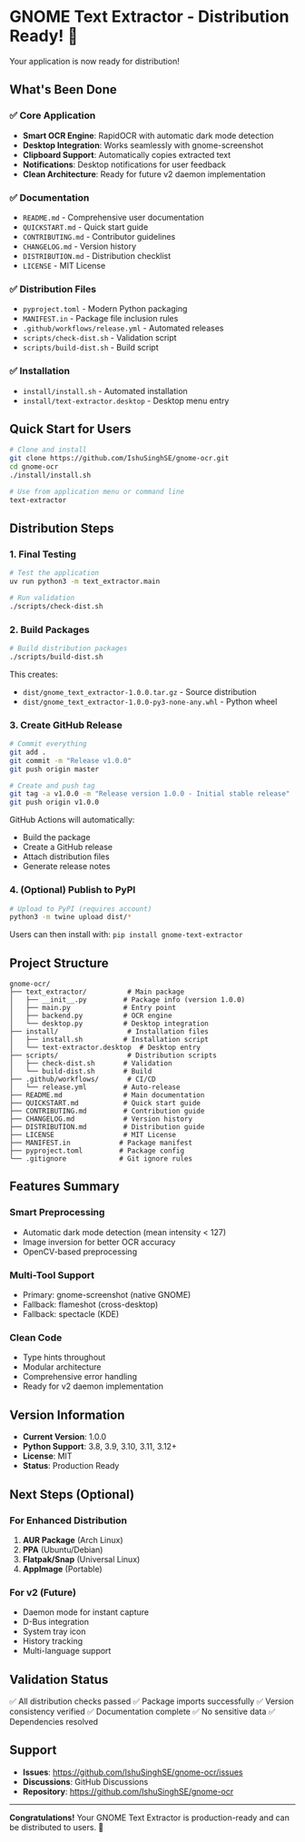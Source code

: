# GNOME Text Extractor - Distribution Ready! 🎉

Your application is now ready for distribution!

## What's Been Done

### ✅ Core Application
- **Smart OCR Engine**: RapidOCR with automatic dark mode detection
- **Desktop Integration**: Works seamlessly with gnome-screenshot
- **Clipboard Support**: Automatically copies extracted text
- **Notifications**: Desktop notifications for user feedback
- **Clean Architecture**: Ready for future v2 daemon implementation

### ✅ Documentation
- `README.md` - Comprehensive user documentation
- `QUICKSTART.md` - Quick start guide
- `CONTRIBUTING.md` - Contributor guidelines
- `CHANGELOG.md` - Version history
- `DISTRIBUTION.md` - Distribution checklist
- `LICENSE` - MIT License

### ✅ Distribution Files
- `pyproject.toml` - Modern Python packaging
- `MANIFEST.in` - Package file inclusion rules
- `.github/workflows/release.yml` - Automated releases
- `scripts/check-dist.sh` - Validation script
- `scripts/build-dist.sh` - Build script

### ✅ Installation
- `install/install.sh` - Automated installation
- `install/text-extractor.desktop` - Desktop menu entry

## Quick Start for Users

```bash
# Clone and install
git clone https://github.com/IshuSinghSE/gnome-ocr.git
cd gnome-ocr
./install/install.sh

# Use from application menu or command line
text-extractor
```

## Distribution Steps

### 1. Final Testing
```bash
# Test the application
uv run python3 -m text_extractor.main

# Run validation
./scripts/check-dist.sh
```

### 2. Build Packages
```bash
# Build distribution packages
./scripts/build-dist.sh
```

This creates:
- `dist/gnome_text_extractor-1.0.0.tar.gz` - Source distribution
- `dist/gnome_text_extractor-1.0.0-py3-none-any.whl` - Python wheel

### 3. Create GitHub Release

```bash
# Commit everything
git add .
git commit -m "Release v1.0.0"
git push origin master

# Create and push tag
git tag -a v1.0.0 -m "Release version 1.0.0 - Initial stable release"
git push origin v1.0.0
```

GitHub Actions will automatically:
- Build the package
- Create a GitHub release
- Attach distribution files
- Generate release notes

### 4. (Optional) Publish to PyPI

```bash
# Upload to PyPI (requires account)
python3 -m twine upload dist/*
```

Users can then install with: `pip install gnome-text-extractor`

## Project Structure

```
gnome-ocr/
├── text_extractor/          # Main package
│   ├── __init__.py         # Package info (version 1.0.0)
│   ├── main.py             # Entry point
│   ├── backend.py          # OCR engine
│   └── desktop.py          # Desktop integration
├── install/                 # Installation files
│   ├── install.sh          # Installation script
│   └── text-extractor.desktop  # Desktop entry
├── scripts/                 # Distribution scripts
│   ├── check-dist.sh       # Validation
│   └── build-dist.sh       # Build
├── .github/workflows/       # CI/CD
│   └── release.yml         # Auto-release
├── README.md               # Main documentation
├── QUICKSTART.md           # Quick start guide
├── CONTRIBUTING.md         # Contribution guide
├── CHANGELOG.md            # Version history
├── DISTRIBUTION.md         # Distribution guide
├── LICENSE                 # MIT License
├── MANIFEST.in            # Package manifest
├── pyproject.toml         # Package config
└── .gitignore             # Git ignore rules
```

## Features Summary

### Smart Preprocessing
- Automatic dark mode detection (mean intensity < 127)
- Image inversion for better OCR accuracy
- OpenCV-based preprocessing

### Multi-Tool Support
- Primary: gnome-screenshot (native GNOME)
- Fallback: flameshot (cross-desktop)
- Fallback: spectacle (KDE)

### Clean Code
- Type hints throughout
- Modular architecture
- Comprehensive error handling
- Ready for v2 daemon implementation

## Version Information

- **Current Version**: 1.0.0
- **Python Support**: 3.8, 3.9, 3.10, 3.11, 3.12+
- **License**: MIT
- **Status**: Production Ready

## Next Steps (Optional)

### For Enhanced Distribution
1. **AUR Package** (Arch Linux)
2. **PPA** (Ubuntu/Debian)
3. **Flatpak/Snap** (Universal Linux)
4. **AppImage** (Portable)

### For v2 (Future)
- Daemon mode for instant capture
- D-Bus integration
- System tray icon
- History tracking
- Multi-language support

## Validation Status

✅ All distribution checks passed
✅ Package imports successfully
✅ Version consistency verified
✅ Documentation complete
✅ No sensitive data
✅ Dependencies resolved

## Support

- **Issues**: https://github.com/IshuSinghSE/gnome-ocr/issues
- **Discussions**: GitHub Discussions
- **Repository**: https://github.com/IshuSinghSE/gnome-ocr

---

**Congratulations!** Your GNOME Text Extractor is production-ready and can be distributed to users. 🚀
